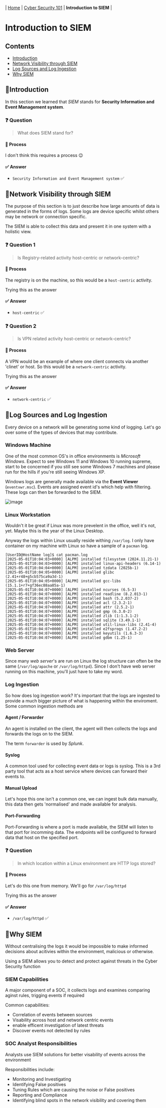 | [Home](../README.md) | [Cyber Security 101](../README.md#cyber-security-101) | **Introduction to SIEM** |

# Introduction to SIEM

## Contents
- [Introduction](#introduction)
- [Network Visibility through SIEM](#network-visibility-through-siem)
- [Log Sources and Log Ingestion](#log-sources-and-log-ingestion)
- [Why SIEM](#Why-siem)


## 📘Introduction
In this section we learned that _SIEM_ stands for  **Security Information and Event Management system**.

### ❓ Question

> What does SIEM stand for?

#### 🧪 Process

I don't think this requires a process 😉

#### ✅ Answer

- `Security Information and Event Management system` ✅



## 📘Network Visibility through SIEM

The purpose of this section is to just describe how large amounts of data is generated in the forms of logs. Some logs are device specific whilst others may be network or connection specific. 

The SIEM is able to collect this data and present it in one system with a holistic view.


### ❓ Question 1

> Is Registry-related activity host-centric or network-centric?

#### 🧪 Process

The registry is on the machine, so this would be a `host-centric` activity.

Trying this as the answer

#### ✅ Answer

- `host-centric` ✅


### ❓ Question 2

> Is VPN related activity host-centric or network-centric?

#### 🧪 Process

A VPN would be an example of where one client connects via another 'clinet' or host. So this would be a `network-centric` activity.

Trying this as the answer

#### ✅ Answer

- `network-centric` ✅



## 📘Log Sources and Log Ingestion

Every device on a network will be generating some kind of logging. Let's go over some of the types of devices that may contribute.

### Windows Machine

One of the most common OS's in office environments is _Microsoft Windows_. Expect to see Windows 11 and Windows 10 running supreme, start to be concerned if you still see some Windows 7 machines and please run for the hills if you're still seeing Windows XP.

Windows logs are generally made available via the **Event Viewer** (`eventvwr.msc`). Events are assigned event id's which help with filtering. These logs can then be forwarded to the SIEM.

![image](https://github.com/user-attachments/assets/52d54886-b3e9-4886-a04f-95b70ec75e90)


### Linux Workstation

Wouldn't it be great if Linux was more prevelent in the office, well it's not, yet. Maybe this is the year of the Linux Desktop. 

Anyway the logs within Linux usually reside withing `/var/log`. I only have container on my machine with Linux so have a sample of a `pacman` log.

```shell
[UserID@HostName log]$ cat pacman.log
[2025-05-01T10:04:03+0000] [ALPM] installed filesystem (2024.11.21-1)
[2025-05-01T10:04:03+0000] [ALPM] installed linux-api-headers (6.14-1)
[2025-05-01T10:04:04+0000] [ALPM] installed tzdata (2025b-1)
[2025-05-01T10:04:05+0000] [ALPM] installed glibc (2.41+r48+g5cb575ca9a3d-1)
[2025-05-01T10:04:05+0000] [ALPM] installed gcc-libs (15.1.1+r7+gf36ec88aa85a-1)
[2025-05-01T10:04:07+0000] [ALPM] installed ncurses (6.5-3)
[2025-05-01T10:04:07+0000] [ALPM] installed readline (8.2.013-1)
[2025-05-01T10:04:07+0000] [ALPM] installed bash (5.2.037-2)
[2025-05-01T10:04:07+0000] [ALPM] installed acl (2.3.2-1)
[2025-05-01T10:04:07+0000] [ALPM] installed attr (2.5.2-1)
[2025-05-01T10:04:07+0000] [ALPM] installed gmp (6.3.0-2)
[2025-05-01T10:04:07+0000] [ALPM] installed zlib (1:1.3.1-2)
[2025-05-01T10:04:07+0000] [ALPM] installed sqlite (3.49.1-1)
[2025-05-01T10:04:07+0000] [ALPM] installed util-linux-libs (2.41-4)
[2025-05-01T10:04:07+0000] [ALPM] installed e2fsprogs (1.47.2-2)
[2025-05-01T10:04:07+0000] [ALPM] installed keyutils (1.6.3-3)
[2025-05-01T10:04:07+0000] [ALPM] installed gdbm (1.25-1)                
```


### Web Server

Since many _web server_'s are run on Linux the log structure can often be the same (`/var/log/apache` or `/var/log/httpd`). Since I don't have web server running on this machine, you'll just have to take my word.

### Log Ingestion

So how does log ingestion work? It's important that the logs are ingested to provide a much bigger picture of what is happening within the enviroment. Some common ingestion methods are


#### Agent / Forwarder

An agent is installed on the client, the agent will then collects the logs and forwards the logs on to the SIEM. 

The term `forwarder` is used by _Splunk_.


#### Syslog

A common tool used  for collecting event data or logs is syslog. This is a 3rd party tool that acts as a host service where devices can forward their events to.


#### Manual Upload

Let's hope this one isn't a common one, we can ingest bulk data manually, this data then gets 'normalised' and made available for analysis.


#### Port-Forwarding

Port-Forwarding is where a port is made available, the SIEM will listen to that port for incomming data. The endpoints will be configured to forward data that host on the specified port.



### ❓ Question

> In which location within a Linux environment are HTTP logs stored?

#### 🧪 Process

Let's do this one from memory. We'll go for `/var/log/httpd`

Trying this as the answer

#### ✅ Answer

- `/var/log/httpd` ✅



## 📘Why SIEM

Without centralising the logs it would be impossible to make informed decisions about acitivies within the environment, malicious or otherwise.

Using a SIEM allows you to detect and protect against threats in the Cyber Security function


### SIEM Capabilities

A major component of a SOC, it collects logs and examines comparing aginst rules, trigging events if required

Common capabilities:
- Correlation of events between sources
- Visability across host and network centric events
- enable efficent investigation of latest threats
- Discover events not detected by rules


### SOC Analyst Responsibilities

Analysts use SIEM solutions for better visability of events across the environment

Responsibilities include:
- Monitoring and Investigating
- Identifying False positives
- Tuning Rules which are causing the noise or False positives
- Reporting and Compliance
- Identifying blind spots in the network visibility and covering them
